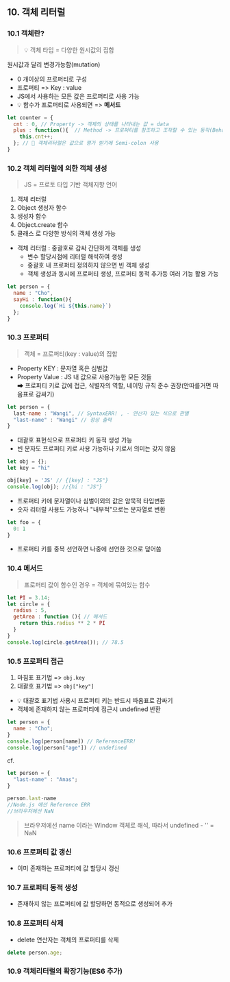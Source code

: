 ## 10. 객체 리터럴

### 10.1 객체란?
> 💡 객체 타입 = 다양한 원시값의 집합

원시값과 달리 변경가능함(mutation)
- 0 개이상의 프로퍼티로 구성
- 프로퍼티 => Key : value 
- JS에서 사용하는 모든 값은 프로퍼티로 사용 가능
- 💡 함수가 프로퍼티로 사용되면 => <strong>메서드</strong>

```js
let counter = {
  cnt : 0, // Property -> 객체의 상태를 나타내는 값 = data
  plus : function(){  // Method -> 프로퍼티를 참조하고 조작할 수 있는 동작(Behavior)
    this.cnt++; 
  }; // 🚨 객체리터럴은 값으로 평가 받기에 Semi-colon 사용
}
```

### 10.2 객체 리터럴에 의한 객체 생성

> JS = 프로토 타입 기반 객체지향 언어
1. 객체 리터럴
2. Object 생성자 함수
3. 생성자 함수
4. Object.create 함수
5. 클래스
로 다양한 방식의 객체 생성 가능


- 객체 리터럴 : 중괄호로 감싸 간단하게 객체를 생성
  - 변수 할당시점에 리터럴 해석하여 생성
  - 중괄호 내 프로퍼티 정의하지 않으면 빈 객체 생성
  - 객체 생성과 동시에 프로퍼티 생성, 프로퍼티 동적 추가등 여러 기능 활용 가능

```js
let person = {
  name : "Cho",
  sayHi : function(){
    console.log(`Hi ${this.name}`)
  };
}
```
### 10.3 프로퍼티
> 객체 = 프로퍼티(key : value)의 집합
- Property KEY  : 문자열 혹은 심벌값
- Property Value : JS 내 값으로 사용가능한 모든 것들  
➡ 프로퍼티 키로 값에 접근, 식별자의 역할, 네이밍 규칙 준수 권장(안따를거면 따옴표로 감싸기)

```js
let person = {
  last-name : "Wangi", // SyntaxERR! , - 연산자 있는 식으로 판별
  "last-name" : "Wangi" // 정상 출력
}
```

- 대괄호 표현식으로 프로퍼티 키 동적 생성 가능
- 빈 문자도 프로퍼티 키로 사용 가능하나 키로서 의미는 갖지 않음
```js
let obj = {};
let key = "hi"

obj[key] = 'JS' // {[key] : "JS"}
console.log(obj); //{hi : "JS"}
```

- 프로퍼티 키에 문자열이나 심벌이외의 값은 암묵적 타입변환
- 숫자 리터럴 사용도 가능하나 "내부적"으로는 문자열로 변환
```js
let foo = {
  0: 1
}
```

- 프로퍼티 키를 중복 선언하면 나중에 선언한 것으로 덮어씀
### 10.4 메서드
> 프로퍼티 값이 함수인 경우 = 객체에 묶여있는 함수

```js
let PI = 3.14;
let circle = {
  radius : 5,
  getArea : function (){ // 메서드
    return this.radius ** 2 * PI
  }
}
console.log(circle.getArea()); // 78.5
```

### 10.5 프로퍼티 접근
1. 마침표 표기법 => `obj.key`
2. 대괄호 표기법 => `obj["key"]`

- 💡 대괄호 표기법 사용시 프로퍼티 키는 반드시 따옴표로 감싸기
- 객체에 존재하지 않는 프로퍼티에 접근시 undefined 반환

```js
let person = {
  name : "Cho";
}
console.log(person[name]) // ReferenceERR!
console.log(person["age"]) // undefined
```

cf.
```js
let person = {
  "last-name" : "Anas";
}

person.last-name
//Node.js 에선 Reference ERR
//브라우저에선 NaN
```
> 브라우저에선 name 이라는 Window 객체로 해석, 따라서 undefined - '' = NaN

### 10.6 프로퍼티 값 갱신
- 이미 존재하는 프로퍼티에 값 할당시 갱신

### 10.7 프로퍼티 동적 생성
- 존재하지 않는 프로퍼티에 값 할당하면 동적으로 생성되어 추가

### 10.8 프로퍼티 삭제
- delete 연산자는 객체의 프로퍼티를 삭제
```js
delete person.age;
```
### 10.9 객체리터럴의 확장기능(ES6 추가)


